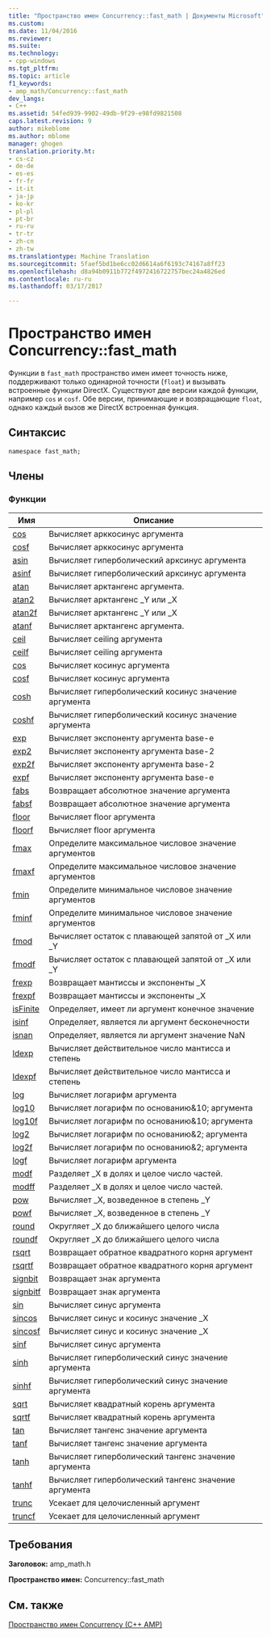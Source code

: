 ```yaml
---
title: "Пространство имен Concurrency::fast_math | Документы Microsoft"
ms.custom: 
ms.date: 11/04/2016
ms.reviewer: 
ms.suite: 
ms.technology:
- cpp-windows
ms.tgt_pltfrm: 
ms.topic: article
f1_keywords:
- amp_math/Concurrency::fast_math
dev_langs:
- C++
ms.assetid: 54fed939-9902-49db-9f29-e98fd9821508
caps.latest.revision: 9
author: mikeblome
ms.author: mblome
manager: ghogen
translation.priority.ht:
- cs-cz
- de-de
- es-es
- fr-fr
- it-it
- ja-jp
- ko-kr
- pl-pl
- pt-br
- ru-ru
- tr-tr
- zh-cn
- zh-tw
ms.translationtype: Machine Translation
ms.sourcegitcommit: 5faef5bd1be6cc02d6614a6f6193c74167a8ff23
ms.openlocfilehash: d8a94b0911b772f4972416722757bec24a4826ed
ms.contentlocale: ru-ru
ms.lasthandoff: 03/17/2017

---
```

# <a name="concurrencyfastmath-namespace"></a>Пространство имен Concurrency::fast_math
Функции в `fast_math` пространство имен имеет точность ниже, поддерживают только одинарной точности (`float`) и вызывать встроенные функции DirectX. Существуют две версии каждой функции, например `cos` и `cosf`. Обе версии, принимающие и возвращающие `float`, однако каждый вызов же DirectX встроенная функция.  
  
## <a name="syntax"></a>Синтаксис  
  
```  
namespace fast_math;  
```  
  
## <a name="members"></a>Члены  
  
### <a name="functions"></a>Функции  
  
|Имя|Описание|  
|----------|-----------------|  
|[cos](concurrency-fast-math-namespace-functions.md#cos)|Вычисляет арккосинус аргумента|  
|[cosf](concurrency-fast-math-namespace-functions.md#cosf)|Вычисляет арккосинус аргумента|  
|[asin](concurrency-fast-math-namespace-functions.md#asin)|Вычисляет гиперболический арксинус аргумента|  
|[asinf](concurrency-fast-math-namespace-functions.md#asinf)|Вычисляет гиперболический арксинус аргумента|  
|[atan](concurrency-fast-math-namespace-functions.md#atan)|Вычисляет арктангенс аргумента.|  
|[atan2](concurrency-fast-math-namespace-functions.md#atan2)|Вычисляет арктангенс _Y или _X|  
|[atan2f](concurrency-fast-math-namespace-functions.md#atan2f)|Вычисляет арктангенс _Y или _X|  
|[atanf](concurrency-fast-math-namespace-functions.md#atanf)|Вычисляет арктангенс аргумента.|  
|[ceil](concurrency-fast-math-namespace-functions.md#ceil)|Вычисляет ceiling аргумента|  
|[ceilf](concurrency-fast-math-namespace-functions.md#ceilf)|Вычисляет ceiling аргумента|  
|[cos](concurrency-fast-math-namespace-functions.md#cos)|Вычисляет косинус аргумента|  
|[cosf](concurrency-fast-math-namespace-functions.md#cosf)|Вычисляет косинус аргумента|  
|[cosh](concurrency-fast-math-namespace-functions.md#cosh)|Вычисляет гиперболический косинус значение аргумента|  
|[coshf](concurrency-fast-math-namespace-functions.md#coshf)|Вычисляет гиперболический косинус значение аргумента|  
|[exp](concurrency-fast-math-namespace-functions.md#exp)|Вычисляет экспоненту аргумента base-e|  
|[exp2](concurrency-fast-math-namespace-functions.md#exp2)|Вычисляет экспоненту аргумента base-2|  
|[exp2f](concurrency-fast-math-namespace-functions.md#exp2f)|Вычисляет экспоненту аргумента base-2|  
|[expf](concurrency-fast-math-namespace-functions.md#expf)|Вычисляет экспоненту аргумента base-e|  
|[fabs](concurrency-fast-math-namespace-functions.md#fabs)|Возвращает абсолютное значение аргумента|  
|[fabsf](concurrency-fast-math-namespace-functions.md#fabsf)|Возвращает абсолютное значение аргумента|  
|[floor](concurrency-fast-math-namespace-functions.md#floor)|Вычисляет floor аргумента|  
|[floorf](concurrency-fast-math-namespace-functions.md#floorf)|Вычисляет floor аргумента|  
|[fmax](concurrency-fast-math-namespace-functions.md#fmax)|Определите максимальное числовое значение аргументов|  
|[fmaxf](concurrency-fast-math-namespace-functions.md#fmaxf)|Определите максимальное числовое значение аргументов|  
|[fmin](concurrency-fast-math-namespace-functions.md#fmin)|Определите минимальное числовое значение аргументов|  
|[fminf](concurrency-fast-math-namespace-functions.md#fminf)|Определите минимальное числовое значение аргументов|  
|[fmod](concurrency-fast-math-namespace-functions.md#fmod)|Вычисляет остаток с плавающей запятой от _X или _Y|  
|[fmodf](concurrency-fast-math-namespace-functions.md#fmodf)|Вычисляет остаток с плавающей запятой от _X или _Y|  
|[frexp](concurrency-fast-math-namespace-functions.md#frexp)|Возвращает мантиссы и экспоненты _X|  
|[frexpf](concurrency-fast-math-namespace-functions.md#frexpf)|Возвращает мантиссы и экспоненты _X|  
|[isFinite](concurrency-fast-math-namespace-functions.md#isfinite)|Определяет, имеет ли аргумент конечное значение|  
|[isinf](concurrency-fast-math-namespace-functions.md#isinf)|Определяет, является ли аргумент бесконечности|  
|[isnan](concurrency-fast-math-namespace-functions.md#isnan)|Определяет, является ли аргумент значение NaN|  
|[ldexp](concurrency-fast-math-namespace-functions.md#ldexp)|Вычисляет действительное число мантисса и степень|  
|[ldexpf](concurrency-fast-math-namespace-functions.md#ldexpf)|Вычисляет действительное число мантисса и степень|  
|[log](concurrency-fast-math-namespace-functions.md#log)|Вычисляет логарифм аргумента|  
|[log10](concurrency-fast-math-namespace-functions.md#log10)|Вычисляет логарифм по основанию&10; аргумента|  
|[log10f](concurrency-fast-math-namespace-functions.md#log10f)|Вычисляет логарифм по основанию&10; аргумента|  
|[log2](concurrency-fast-math-namespace-functions.md#log2)|Вычисляет логарифм по основанию&2; аргумента|  
|[log2f](concurrency-fast-math-namespace-functions.md#log2f)|Вычисляет логарифм по основанию&2; аргумента|  
|[logf](concurrency-fast-math-namespace-functions.md#logf)|Вычисляет логарифм аргумента|  
|[modf](concurrency-fast-math-namespace-functions.md#modf)|Разделяет _X в долях и целое число частей.|  
|[modff](concurrency-fast-math-namespace-functions.md#modff)|Разделяет _X в долях и целое число частей.|  
|[pow](concurrency-fast-math-namespace-functions.md#pow)|Вычисляет _X, возведенное в степень _Y|  
|[powf](concurrency-fast-math-namespace-functions.md#powf)|Вычисляет _X, возведенное в степень _Y|  
|[round](concurrency-fast-math-namespace-functions.md#round)|Округляет _X до ближайшего целого числа|  
|[roundf](concurrency-fast-math-namespace-functions.md#roundf)|Округляет _X до ближайшего целого числа|  
|[rsqrt](concurrency-fast-math-namespace-functions.md#rsqrt)|Возвращает обратное квадратного корня аргумент|  
|[rsqrtf](concurrency-fast-math-namespace-functions.md#rsqrtf)|Возвращает обратное квадратного корня аргумент|  
|[signbit](concurrency-fast-math-namespace-functions.md#signbit)|Возвращает знак аргумента|  
|[signbitf](concurrency-fast-math-namespace-functions.md#signbitf)|Возвращает знак аргумента|  
|[sin](concurrency-fast-math-namespace-functions.md#sin)|Вычисляет синус аргумента|  
|[sincos](concurrency-fast-math-namespace-functions.md#sincos)|Вычисляет синус и косинус значение _X|  
|[sincosf](concurrency-fast-math-namespace-functions.md#sincosf)|Вычисляет синус и косинус значение _X|  
|[sinf](concurrency-fast-math-namespace-functions.md#sinf)|Вычисляет синус аргумента|  
|[sinh](concurrency-fast-math-namespace-functions.md#sinh)|Вычисляет гиперболический синус значение аргумента|  
|[sinhf](concurrency-fast-math-namespace-functions.md#sinhf)|Вычисляет гиперболический синус значение аргумента|  
|[sqrt](concurrency-fast-math-namespace-functions.md#sqrt)|Вычисляет квадратный корень аргумента|  
|[sqrtf](concurrency-fast-math-namespace-functions.md#sqrtf)|Вычисляет квадратный корень аргумента|  
|[tan](concurrency-fast-math-namespace-functions.md#tan)|Вычисляет тангенс значение аргумента|  
|[tanf](concurrency-fast-math-namespace-functions.md#tanf)|Вычисляет тангенс значение аргумента|  
|[tanh](concurrency-fast-math-namespace-functions.md#tanh)|Вычисляет гиперболический тангенс значение аргумента|  
|[tanhf](concurrency-fast-math-namespace-functions.md#tanhf)|Вычисляет гиперболический тангенс значение аргумента|  
|[trunc](concurrency-fast-math-namespace-functions.md#trunc)|Усекает для целочисленный аргумент|  
|[truncf](concurrency-fast-math-namespace-functions.md#truncf)|Усекает для целочисленный аргумент|  

## <a name="requirements"></a>Требования  
 **Заголовок:** amp_math.h  
  
 **Пространство имен:** Concurrency::fast_math  
  
## <a name="see-also"></a>См. также  
 [Пространство имен Concurrency (C++ AMP)](concurrency-namespace-cpp-amp.md)

